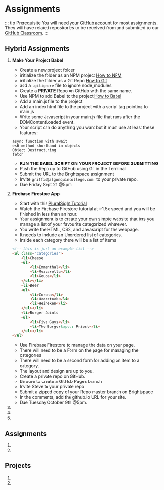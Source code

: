 # Assignments

::: tip Prerequisite
You will need your [GitHub account](https://github.com) for most assignments. They will have related repositories to be retreived from and submitted to our [GitHub Classroom](https://classroom.github.com/).
:::


## Hybrid Assignments <Badge text="30%"/>

1. **Make Your Project Babel**
    - Create a new project folder
    - initialize the folder as an NPM project [How to NPM](https://www.youtube.com/watch?v=_LqgURg3BXw)
    - initialize the folder as a Git Repo [How to Git](https://www.youtube.com/watch?v=EdEWigP6zxQ)
    - add a `.gitignore` file to ignore node_modules
    - Create a **PRIVATE** Repo on GitHub with the same name.
    - Use NPM to add Babel to the project [How to Babel](https://www.youtube.com/watch?v=ahh65GQz74g)
    - Add a main.js file to the project
    - Add an index.html file to the project with a script tag pointing to main.js
    - Write some Javascript in your main.js file that runs after the DOMContentLoaded event.
    - Your script can do anything you want but it must use at least these features:
    ```
    async function with await
    es6 method shorthand in objects
    Object Destructuring
    fetch
    ```
    
    - **RUN THE BABEL SCRIPT ON YOUR PROJECT BEFORE SUBMITTING**
    - Push the Repo up to GitHub using Git in the Terminal
    - Submit the URL to the Brightspace assignment
    - Invite `griffis@algonquincollege.com ` to your private repo.
    - Due Friday Sept 21 @5pm

2. **Firebase Firestore App**

    - Start with this [PluralSight Tutorial](https://app.pluralsight.com/library/courses/firebase-firestore-getting-started/table-of-contents)
    - Watch the Firebase Firestore tutorial at ~1.5x speed and you will be finished in less than an hour.
    - Your assignment is to create your own simple website that lets you manage a list of your favourite categorized whatever.
    - You write the HTML, CSS, and Javascript for the webpage.
    - It needs to include an Unordered list of categories. 
    - Inside each category there will be a list of items
    
    ```html
    <!-- this is just an example list -->
    <ul class="categories">
        <li>Cheese
        <ul>
            <li>Emmenthal</li>
            <li>Mozzarella</li>
            <li>Gouda</li>
        </ul></li>
        <li>Beer
        <ul>
            <li>Corona</li>
            <li>Headstock</li>
            <li>Heineken</li>
        </ul></li>
        <li>Burger Joints
        <ul>
            <li>Five Guys</li>
            <li>The Burger&apos; Priest</li>
        </ul></li>
    </ul>
    ```
    
    - Use Firebase Firestore to manage the data on your page.
    - There will need to be a Form on the page for managing the categories 
    - There will need to be a second form for adding an item to a category.
    - The layout and design are up to you.
    - Create a private repo on GitHub.
    - Be sure to create a GitHub Pages branch
    - Invite Steve to your private repo
    - Submit a zipped copy of your Repo master branch on Brightspace
    - In the comments, add the github.io URL for your site.
    - Due Tuesday October 9th @5pm.

3. 

4. 

5. 

## Assignments <Badge text="30%"/>

1.

2.


## Projects <Badge text="40%"/>

1. 

2. 
